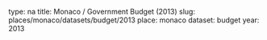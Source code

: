 type: na
title: Monaco / Government Budget (2013)
slug: places/monaco/datasets/budget/2013
place: monaco
dataset: budget
year: 2013
